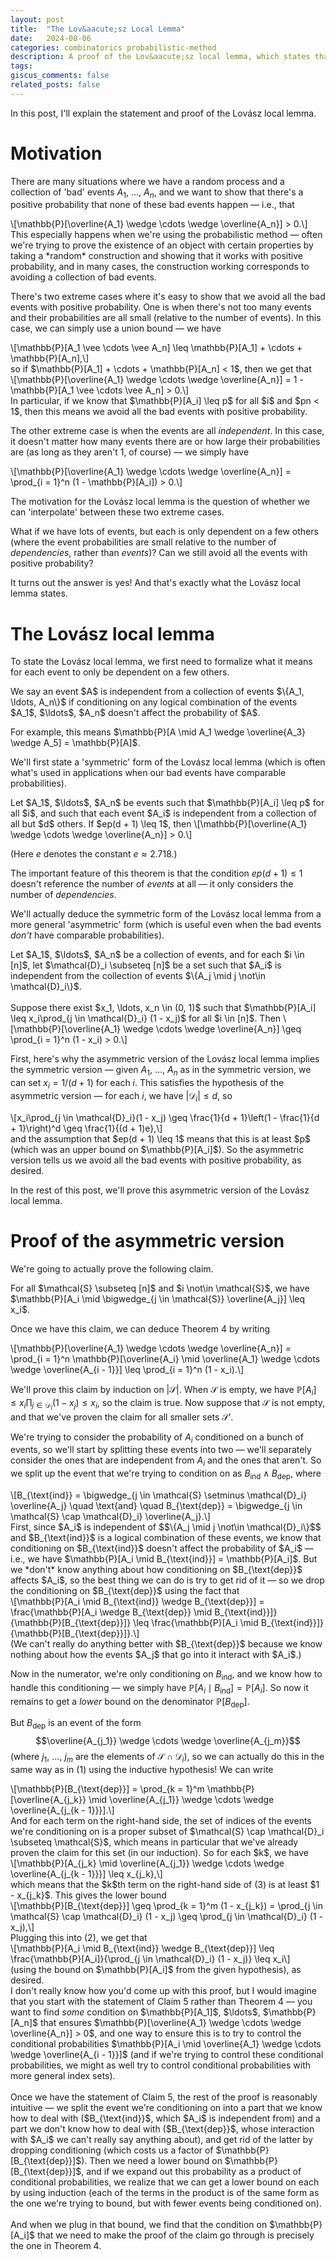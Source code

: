 ```yaml
---
layout: post
title:  "The Lov&aacute;sz Local Lemma"
date:   2024-08-06
categories: combinatorics probabilistic-method
description: A proof of the Lov&aacute;sz local lemma, which states that if we have a collection of bad events with only a few 'local' dependencies, then we avoid all of them with positive probability. 
tags: 
giscus_comments: false
related_posts: false
---
```


In this post, I'll explain the statement and proof of the Lov&aacute;sz local lemma. 

# Motivation

There are many situations where we have a random process and a collection of 'bad' events $A_1$, $\ldots$, $A_n$, and we want to show that there's a positive probability that none of these bad events happen &mdash; i.e., that
<div>
    \[\mathbb{P}[\overline{A_1} \wedge \cdots \wedge \overline{A_n}] > 0.\]
</div> 
This especially happens when we're using the probabilistic method &mdash; often we're trying to prove the existence of an object with certain properties by taking a *random* construction and showing that it works with positive probability, and in many cases, the construction working corresponds to avoiding a collection of bad events. 

There's two extreme cases where it's easy to show that we avoid all the bad events with positive probability. One is when there's not too many events and their probabilities are all small (relative to the number of events). In this case, we can simply use a union bound &mdash; we have 
<div>
    \[\mathbb{P}[A_1 \vee \cdots \vee A_n] \leq \mathbb{P}[A_1] + \cdots + \mathbb{P}[A_n],\]
</div>
so if $\mathbb{P}[A_1] + \cdots + \mathbb{P}[A_n] < 1$, then we get that 
<div>
    \[\mathbb{P}[\overline{A_1} \wedge \cdots \wedge \overline{A_n}] = 1 - \mathbb{P}[A_1 \vee \cdots \vee A_n] > 0.\]
</div>
In particular, if we know that $\mathbb{P}[A_i] \leq p$ for all $i$ and $pn < 1$, then this means we avoid all the bad events with positive probability. 

The other extreme case is when the events are all *independent*. In this case, it doesn't matter how many events there are or how large their probabilities are (as long as they aren't $1$, of course) &mdash; we simply have
<div>
    \[\mathbb{P}[\overline{A_1} \wedge \cdots \wedge \overline{A_n}] = \prod_{i = 1}^n (1 - \mathbb{P}[A_i]) > 0.\]
</div>

The motivation for the Lov&aacute;sz local lemma is the question of whether we can 'interpolate' between these two extreme cases.

<div class = 'question'>
    What if we have lots of events, but each is only dependent on a few others (where the event probabilities are small relative to the number of <em>dependencies</em>, rather than <em>events</em>)? Can we still avoid all the events with positive probability?
</div>

It turns out the answer is yes! And that's exactly what the Lov&aacute;sz local lemma states. 

# The Lov&aacute;sz local lemma

To state the Lov&aacute;sz local lemma, we first need to formalize what it means for each event to only be dependent on a few others. 

<div class = 'definition'>
    We say an event $A$ is <span class = 'vocab'>independent</span> from a collection of events $\{A_1, \ldots, A_n\}$ if conditioning on any logical combination of the events $A_1$, $\ldots$, $A_n$ doesn't affect the probability of $A$. 
</div>

For example, this means $\mathbb{P}[A \mid A_1 \wedge \overline{A_3} \wedge A_5] = \mathbb{P}[A]$. 

<!-- <div class = 'remark'>
    This definition is stronger than requiring that $A$ be pairwise independent from each of $A_1$, $\ldots$, $A_n$. For example, imagine we're choosing $x_1, x_2, x_3 \in \{0, 1\}$ uniformly at random, and let $A$ be the event that $x_1 + x_2$ is even, $A_1$ the event that $x_1 + x_3$ is even, and $A_2$ the event that $x_2 + x_3$ is even. Then $A$ is pairwise independent from each of $A_1$ and $A_2$ individually, but it's not independent from the collection $\{A_1, A_2\}$ &mdash; for example, we have $\mathbb{P}[A \mid A_1 \wedge A_2] = 1$, which is not the same as $\mathbb{P}[A]$. 
</div> -->

We'll first state a 'symmetric' form of the Lov&aacute;sz local lemma (which is often what's used in applications when our bad events have comparable probabilities). 

<div class = 'theorem' text = 'Symmetric Lov&aacute;sz local lemma'>
    Let $A_1$, $\ldots$, $A_n$ be events such that $\mathbb{P}[A_i] \leq p$ for all $i$, and such that each event $A_i$ is independent from a collection of all but $d$ others. If $ep(d + 1) \leq 1$, then \[\mathbb{P}[\overline{A_1} \wedge \cdots \wedge \overline{A_n}] > 0.\]
</div>

(Here $e$ denotes the constant $e \approx 2.718$.)

The important feature of this theorem is that the condition $ep(d + 1) \leq 1$ doesn't reference the number of *events* at all &mdash; it only considers the number of *dependencies*.

We'll actually deduce the symmetric form of the Lov&aacute;sz local lemma from a more general 'asymmetric' form (which is useful even when the bad events *don't* have comparable probabilities). 

<div class = 'theorem' text = 'Asymmetric Lov&aacute;sz local lemma'>
    Let $A_1$, $\ldots$, $A_n$ be a collection of events, and for each $i \in [n]$, let $\mathcal{D}_i \subseteq [n]$ be a set such that $A_i$ is independent from the collection of events $\{A_j \mid j \not\in \mathcal{D}_i\}$. 
    <br><br/>
    Suppose there exist $x_1, \ldots, x_n \in (0, 1)$ such that $\mathbb{P}[A_i] \leq x_i\prod_{j \in \mathcal{D}_i} (1 - x_j)$ for all $i \in [n]$. Then \[\mathbb{P}[\overline{A_1} \wedge \cdots \wedge \overline{A_n}] \geq \prod_{i = 1}^n (1 - x_i) > 0.\]
</div>

First, here's why the asymmetric version of the Lov&aacute;sz local lemma implies the symmetric version &mdash; given $A_1$, $\ldots$, $A_n$ as in the symmetric version, we can set $x_i = 1/(d + 1)$ for each $i$. This satisfies the hypothesis of the asymmetric version &mdash; for each $i$, we have $\lvert \mathcal{D}_i \rvert \leq d$, so
<div>
\[x_i\prod_{j \in \mathcal{D}_i}(1 - x_j) \geq \frac{1}{d + 1}\left(1 - \frac{1}{d + 1}\right)^d \geq \frac{1}{(d + 1)e},\]
</div>
and the assumption that $ep(d + 1) \leq 1$ means that this is at least $p$ (which was an upper bound on $\mathbb{P}[A_i]$). So the asymmetric version tells us we avoid all the bad events with positive probability, as desired.

In the rest of this post, we'll prove this asymmetric version of the Lov&aacute;sz local lemma.  

# Proof of the asymmetric version

We're going to actually prove the following claim. 

<div class = 'claim'>
    For all $\mathcal{S} \subseteq [n]$ and $i \not\in \mathcal{S}$, we have $\mathbb{P}[A_i \mid \bigwedge_{j \in \mathcal{S}} \overline{A_j}] \leq x_i$. 
</div>

Once we have this claim, we can deduce <span class = 'crossref'>Theorem 4</span> by writing
<div class = 'eqn'>
\[\mathbb{P}[\overline{A_1} \wedge \cdots \wedge \overline{A_n}] = \prod_{i = 1}^n \mathbb{P}[\overline{A_i} \mid \overline{A_1} \wedge \cdots \wedge \overline{A_{i - 1}}] \leq \prod_{i = 1}^n (1 - x_i).\]
</div>

We'll prove this claim by induction on $\lvert\mathcal{S}\rvert$. When $\mathcal{S}$ is empty, we have $\mathbb{P}[A_i] \leq x_i\prod_{j \in \mathcal{D}_i} (1 - x_j) \leq x_i$, so the claim is true. Now suppose that $\mathcal{S}$ is not empty, and that we've proven the claim for all smaller sets $\mathcal{S}'$. 

We're trying to consider the probability of $A_i$ conditioned on a bunch of events, so we'll start by splitting these events into two &mdash; we'll separately consider the ones that are independent from $A_i$ and the ones that aren't. So we split up the event that we're trying to condition on as $B_{\text{ind}} \wedge B_{\text{dep}}$, where 
<div>
    \[B_{\text{ind}} = \bigwedge_{j \in \mathcal{S} \setminus \mathcal{D}_i} \overline{A_j} \quad \text{and} \quad B_{\text{dep}} = \bigwedge_{j \in \mathcal{S} \cap \mathcal{D}_i} \overline{A_j}.\]
</div>
First, since $A_i$ is independent of $$\{A_j \mid j \not\in \mathcal{D}_i\}$$ and $B_{\text{ind}}$ is a logical combination of these events, we know that conditioning on $B_{\text{ind}}$ doesn't affect the probability of $A_i$ &mdash; i.e., we have $\mathbb{P}[A_i \mid B_{\text{ind}}] = \mathbb{P}[A_i]$. But we *don't* know anything about how conditioning on $B_{\text{dep}}$ affects $A_i$, so the best thing we can do is try to get rid of it &mdash; so we drop the conditioning on $B_{\text{dep}}$ using the fact that 
<div class = 'eqn'>
    \[\mathbb{P}[A_i \mid B_{\text{ind}} \wedge B_{\text{dep}}] = \frac{\mathbb{P}[A_i \wedge B_{\text{dep}} \mid B_{\text{ind}}]}{\mathbb{P}[B_{\text{dep}}]} \leq \frac{\mathbb{P}[A_i \mid B_{\text{ind}}]}{\mathbb{P}[B_{\text{dep}}]}.\]
</div>
(We can't really do anything better with $B_{\text{dep}}$ because we know nothing about how the events $A_j$ that go into it interact with $A_i$.)

Now in the numerator, we're only conditioning on $B_{\text{ind}}$, and we know how to handle this conditioning &mdash; we simply have $\mathbb{P}[A_i \mid B_{\text{ind}}] = \mathbb{P}[A_i]$. So now it remains to get a *lower* bound on the denominator $\mathbb{P}[B_{\text{dep}}]$. 

But $B_{\text{dep}}$ is an event of the form $$\overline{A_{j_1}} \wedge \cdots \wedge \overline{A_{j_m}}$$ (where $j_1$, $\ldots$, $j_m$ are the elements of $\mathcal{S} \cap \mathcal{D}_i$), so we can actually do this in the same way as in <span class = 'crossref'>(1)</span> using the inductive hypothesis! We can write 
<div class = 'eqn'>
\[\mathbb{P}[B_{\text{dep}}] = \prod_{k = 1}^m \mathbb{P}[\overline{A_{j_k}} \mid \overline{A_{j_1}} \wedge \cdots \wedge \overline{A_{j_{k - 1}}}].\]
</div>
And for each term on the right-hand side, the set of indices of the events we're conditioning on is a proper subset of $\mathcal{S} \cap \mathcal{D}_i \subseteq \mathcal{S}$, which means in particular that we've already proven the claim for this set (in our induction). So for each $k$, we have 
<div>
\[\mathbb{P}[A_{j_k} \mid \overline{A_{j_1}} \wedge \cdots \wedge \overline{A_{j_{k - 1}}}] \leq x_{j_k},\]
</div>
which means that the $k$th term on the right-hand side of <span class = 'crossref'>(3)</span> is at least $1 - x_{j_k}$. This gives the lower bound 
<div>
\[\mathbb{P}[B_{\text{dep}}] \geq \prod_{k = 1}^m (1 - x_{j_k}) = \prod_{j \in \mathcal{S} \cap \mathcal{D}_i} (1 - x_j) \geq \prod_{j \in \mathcal{D}_i} (1 - x_j),\]
</div>
Plugging this into <span class = 'crossref'>(2)</span>, we get that 
<div>
\[\mathbb{P}[A_i \mid B_{\text{ind}} \wedge B_{\text{dep}}] \leq \frac{\mathbb{P}[A_i]}{\prod_{j \in \mathcal{D}_i} (1 - x_j)} \leq x_i\]
</div>
(using the bound on $\mathbb{P}[A_i]$ from the given hypothesis), as desired. 

<div class = 'remark'>
    I don't really know how you'd come up with this proof, but I would imagine that you start with the statement of <span class = 'crossref'>Claim 5</span> rather than <span class = 'crossref'>Theorem 4</span> &mdash; you want to find <em>some</em> condition on $\mathbb{P}[A_1]$, $\ldots$, $\mathbb{P}[A_n]$ that ensures $\mathbb{P}[\overline{A_1} \wedge \cdots \wedge \overline{A_n}] > 0$, and one way to ensure this is to try to control the conditional probabilities $\mathbb{P}[A_i \mid \overline{A_1} \wedge \cdots \wedge \overline{A_{i - 1}}]$ (and if we're trying to control these conditional probabilities, we might as well try to control conditional probabilities with more general index sets). 
    <br><br/>
    Once we have the statement of <span class = 'crossref'>Claim 5</span>, the rest of the proof is reasonably intuitive &mdash; we split the event we're conditioning on into a part that we know how to deal with ($B_{\text{ind}}$, which $A_i$ is independent from) and a part we don't know how to deal with ($B_{\text{dep}}$, whose interaction with $A_i$ we can't really say anything about), and get rid of the latter by dropping conditioning (which costs us a factor of $\mathbb{P}[B_{\text{dep}}]$). Then we need a lower bound on $\mathbb{P}[B_{\text{dep}}]$, and if we expand out this probability as a product of conditional probabilities, we realize that we can get a lower bound on each by using induction (each of the terms in the product is of the same form as the one we're trying to bound, but with fewer events being conditioned on). 
    <br><br/>
    And when we plug in that bound, we find that the condition on $\mathbb{P}[A_i]$ that we need to make the proof of the claim go through is precisely the one in <span class = 'crossref'>Theorem 4</span>. 
</div>